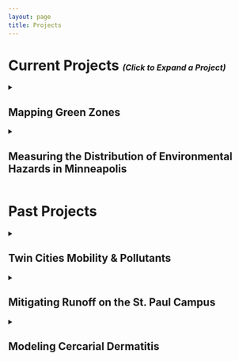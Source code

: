 ```yaml
---
layout: page
title: Projects
---
```


<!-- For Collapible cell formatting - https://developer.mozilla.org/en-US/docs/Web/HTML/Element/details -->

<h1><b>Current Projects</b> <small><small><small><i>(Click to Expand a Project)</i></small></small></small></h1>
<!-- Mapping Green Zones -->
<details>
<summary><h2>Mapping Green Zones</h2>
</summary>

<h3>One Sentence Description</h3>

Create an interactive web site that promotes environmental justice and highlights the characteristics of the protected municipal <a href="https://www2.minneapolismn.gov/government/departments/health/environmental-programs/sustainability/green-zones/">Green Zones</a> in Minneapolis.

<center>
<h3> 
<a href="https://rwhendrickson.github.io/MappingGZ/MVP_2" class="btn" style = "color: Blue">Map</a>
<a href="https://github.com/RwHendrickson/MappingGZ" class="btn" style = "color: Blue">Repository</a> 
</h3>
</center>

<hr><hr><hr>
</details>
<!-- Env Hazards in Mpls -->
<details>
<summary><h2>Measuring the Distribution of Environmental Hazards in Minneapolis</h2>
</summary>

<center>
<h3> 
<a href="https://github.com/RwHendrickson/GIS5571/blob/main/Final_Project" class="btn" style = "color: Blue">Repository</a>
</h3>
</center>

<h3><b> Abstract </b></h3>

It is understood that some parts of Minneapolis experience a greater burden of environmental hazard than others. Anecdotally and visually, this can be correlated to <a href="https://legacy.umn.edu/stories/a-city-divided-0">restrictive housing practices</a> of the early to mid 20th century. This project aims to quantify the cumulative environmental harms across Minneapolis at a fine spatial resolution with the intention of spatially correlating this with historic restrictive housing practices and modern demographics.
<br><br>
<center>
<img src="../figs/AirQualityHazardsAndAsthma.png" alt="AirQualityHazardsAndAsthma.png" class="responsive" width = 600/>
</center>

<center>
<br>
<h3> An example of an air quality hazard index </h3>
<img src="../figs/ExampleHazardIndex.png" alt="ExampleHazardIndex.png" class="responsive" width = 600/>
</center>

<center>
<h3> Interpolation of 6-Month Average PM2.5 Observations</h3>
<img src="../figs/Purple Air Interpolation.png" alt="Purple Air Interpolation.png" class="responsive" width = 600/>
</center>

<center>
<h3> Residuals from Air Quality Hazard Index and Normalized PurpleAir Interpolation</h3>
<img src="../figs/ExampleResiduals.png" alt="ExampleResiduals.png" class="responsive" width = 600/>
</center>

<h3><b> Data Sources </b></h3>

<h4> <a href="https://files.pca.state.mn.us/pub/file_requests/datasets/Air/">MPCA's Permitted Industrial Emissions</a> </h4>
<h4> <a href="https://gisdata.mn.gov/dataset/trans-aadt-traffic-segments">MnDoT's Annual Average Daily Traffic (AADT)</a> </h4>
<h4> <a href="https://www.cdc.gov/places/index.html">PLACES Asthma Rates</a> </h4>
<h4> <a href="https://map.purpleair.com/1/mAQI/a60/p604800/cC0#11/44.9402/-93.2188">PurpleAir Observed Particulate Matter 2.5 (PM2.5)</a> </h4>

<hr><hr><hr>
</details>

<h1><b>Past Projects</b></h1>
<!-- Mobility -->
<details>
<summary><h2>Twin Cities Mobility & Pollutants</h2>
</summary>

<center>

<i> Presented in Denver at the 2023 AAG Conference </i> 

<br> 

(<a href="https://drive.google.com/file/d/1SsGwYA1fzrX8Vt3p-IpZ3X70NN7KwxD6/view?usp=drive_link" target="_blank">Slides</a> | <a href="https://drive.google.com/file/d/1Y3SjIrVOmcSrzCygq_HvVVrLvtGeC03Z/view?usp=drive_link" target="_blank">Recording</a>) 

</center>

<br>

In this project, I worked with <a href="https://cla.umn.edu/about/directory/profile/dizhu">Dr. Di Zhu</a> and the GeoDI lab to explore the scaling relationships between human mobility and pollutants in the Twin Cities Metropolitan Area (TCMA). This involved:
<br> <br>
<ol>
<li>Cleaning and aggregating large datasets of:</li>
<ul>
<br>
<li>Device trajectories in the TCMA </li>
<ul><li>Data funded by Center for Urban & Regional Affairs (<a href="https://www.cura.umn.edu/">CURA</a>) </li></ul>
<li>Daily carbon dioxide emissions (<a href="https://www.nature.com/articles/s41597-022-01657-z">Source</a>) </li>
</ul>
<br>
<li>Measuring human mobility indices at various time scales</li>
<br>
<li>Exploring relationships between mobility indices and municipal carbon emissions</li>
</ol>


<div class="grid">
    <div class="col-1-2">
       <div class="content">
           <img src="../figs/mpls_mobility.svg" alt="mpls_mobility.svg" class="responsive" width=600/>
       </div>
    </div>
    <div class="col-1-2">
       <div class="content">
             <embed type="text/html" src="../figs/for_website.html" width="400" height="400"/>
       </div>
    </div>
</div>

<hr><hr><hr>
</details>

<!-- Mitigating Runoff -->
<details>
<summary><h2>Mitigating Runoff on the St. Paul Campus</h2>
</summary>

The goal of this project was to find the most cost-effective storm-water runoff mitigation strategy for the St. Paul Campus of the University of Minnesota.
<br> <br>
This involved modeling Rainfall at Surface (RAS) and Surface Absorption (SA) to estimate runoff across the study area as well as approximating flow accumulation using Digital Elevation Model (DEM) data. Upon diagnosing the current condition of the campus’ storm preparedness, mitigation measures were proposed to bring net runoff of each watershed to zero.
<br> <br>
<center>
    <img src="../figs/25mm_Mitigation_map.png" title="25mm Storm Mitigation" class = "responsive" width="500">
<!--<iframe src="../figs/25mm_Mitigation_map.pdf#toolbar=0" title="25mm Storm Mitigation" width="100%" height="1000px">
</iframe>-->
</center>

<hr><hr><hr>
</details>
<!-- Swimmers Itch -->
<details>
<summary><h2>Modeling Cercarial Dermatitis</h2>
</summary>

<center>
<img src="../figs/REU Poster.png" alt="REU Poster.png" class="responsive" width = 500/>
</center>
<br> <br>
In the summer of 2016, I participated in an undergraduate research experience at the University of Wisconsin – La Crosse. Following their crash course in mathematical ecology, my mentors, <a href="https://www.uwlax.edu/profile/gsandland/">Dr. Greg Sandland</a> and <a href="https://www.uwlax.edu/profile/jpeirce/">Dr. James Peirce</a>, paired me with another undergraduate student, <a href="http://feffermanlab.org/kelly.html">Kelly Buch</a>.
<br> <br>
Tasked with finding our own research topic, my partner and I scoured countless articles and research papers. We eventually resolved to study cercarial dermatitis, also known as swimmers’ itch, because the control practices at that time were particularly harmful to lake ecosystems. By the end of the summer, we had built our own mathematical model of the parasite-host dynamics and coded a specialized RK4 differential equation solver into Matlab. This allowed us to experiment with more ecologically sound treatment methods and devise recommendations for lake management across the Midwest.
<br> <br>
We later presented our project at the 2017 Joint Mathematics Meeting in Atlanta, and our preliminary work led to a <a href="https://www.researchgate.net/publication/342077609_A_mathematical_model_for_the_control_of_swimmer%27s_itch">publication</a> in 2020 by Dr. Peirce and Dr. Sandland, in which we are acknowledged.

<hr><hr><hr>
</details>

